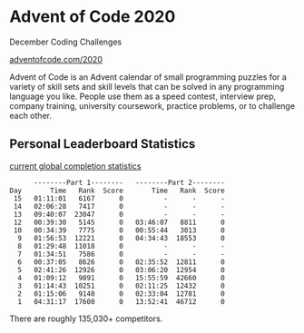 # Advent of Code 2020
December Coding Challenges

[adventofcode.com/2020](https://adventofcode.com/2020)

Advent of Code is an Advent calendar of small programming puzzles for a variety of skill sets and skill levels that can be solved in any programming language you like. People use them as a speed contest, interview prep, company training, university coursework, practice problems, or to challenge each other.

## Personal Leaderboard Statistics

[current global completion statistics](https://adventofcode.com/2020/stats)

```
      --------Part 1--------   --------Part 2--------
Day       Time   Rank  Score       Time   Rank  Score
 15   01:11:01   6167      0          -      -      -
 14   02:06:28   7417      0          -      -      -
 13   09:40:07  23047      0          -      -      -
 12   00:39:30   5145      0   03:46:07   8811      0
 10   00:34:39   7775      0   00:55:44   3013      0
  9   01:56:53  12221      0   04:34:43  18553      0
  8   01:29:48  11018      0          -      -      -
  7   01:34:51   7586      0          -      -      -
  6   00:37:05   8626      0   02:35:52  12811      0
  5   02:41:26  12926      0   03:06:20  12954      0
  4   01:09:12   9891      0   15:55:59  42660      0
  3   01:14:43  10251      0   02:11:25  12432      0
  2   01:15:06   9140      0   02:33:04  12781      0
  1   04:31:17  17600      0   13:52:41  46712      0
```

There are roughly 135,030+ competitors.

